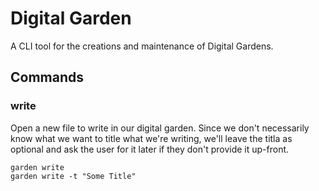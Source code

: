 # Digital Garden

A CLI tool for the creations and maintenance of Digital Gardens.

## Commands

### write

Open a new file to write in our digital garden. Since we don't necessarily
know what we want to title what we're writing, we'll leave the titla as optional
and ask the user for it later if they don't provide it up-front.

```shell
garden write
garden write -t "Some Title"
```
